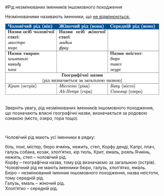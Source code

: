 #Рiд незмiнюваних iменникiв iншомовного походження


Незмінюваними називають іменники, що <a href="http://ukr.ed-era.com/5/vidminki_imennikiv.html">не відмінюються.</a>


<div class="center">
<img src="../pics/5/5.png" width="700px" class="center"/>
</div>
<br>

Зверніть увагу, рід незмінюваних іменників іншомовного походження, що позначають власні географічні назви, визначається за родовою ознакою (місто, озеро, гора тощо).  


<br>
<quiz correctLabel="correct" incorrectLabel="incorrect" checkLabel="check">
    <question text="">
       <p>Чоловічий рід мають усі іменники в рядку:
 </p>
        <answer>біль, поні, містер, бюро
</answer>
        <answer>ячмінь, нежить, степ, Корфу</answer>
        <answer>денді, Капрі, плач, галузь </answer>
        <answer> собака, козак, хлоп’ятко, кір</answer>
        <answer>тюль, Крит, емаль, рояль</answer>
        <explanation>
     Ячмінь, нежить, степ – чоловічий рід.<br>
Корфу – географічна назва, тому рід визначаємо за загальною (острів).<br>
Чоловічний рід не мають іменники бюро, галузь, хлоп’ятко, емаль.<br>
Бюро – незмінюваний іменник іншомовного походження, назва неістоти, тому середній рід.<br>
Галузь, емаль – жіночий рід.<br>
Хлоп’ятко – середній рід.<br>
        <explanation>
    </question>
</quiz>